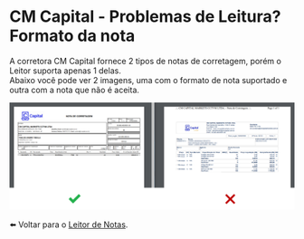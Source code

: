 # CM Capital - Problemas de Leitura? Formato da nota

A corretora CM Capital fornece 2 tipos de notas de corretagem, porém o Leitor suporta apenas 1 delas.\
Abaixo você pode ver 2 imagens, uma com o formato de nota suportado e outra com a nota que não é aceita.

![](../.gitbook/assets/19b3acb4212f2c9c81375d2802c1c7da.png)

⬅️ Voltar para o [Leitor de Notas](https://leitordenotas.com.br/).
